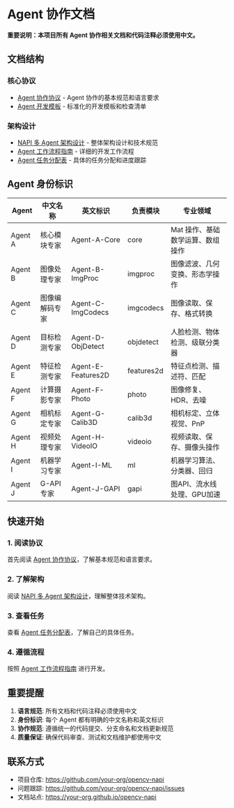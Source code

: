 # Agent 协作文档

**重要说明：本项目所有 Agent 协作相关文档和代码注释必须使用中文。**

## 文档结构

### 核心协议
- [Agent 协作协议](AGENT_PROTOCOL.md) - Agent 协作的基本规范和语言要求
- [Agent 开发模板](AGENT_DEVELOPMENT_TEMPLATE.md) - 标准化的开发模板和检查清单

### 架构设计
- [NAPI 多 Agent 架构设计](NAPI_AGENT_ARCHITECTURE.md) - 整体架构设计和技术规范
- [Agent 工作流程指南](AGENT_WORKFLOW.md) - 详细的开发工作流程
- [Agent 任务分配表](AGENT_TASK_ASSIGNMENT.md) - 具体的任务分配和进度跟踪

## Agent 身份标识

| Agent | 中文名称 | 英文标识 | 负责模块 | 专业领域 |
|-------|----------|----------|----------|----------|
| Agent A | 核心模块专家 | Agent-A-Core | core | Mat 操作、基础数学运算、数组操作 |
| Agent B | 图像处理专家 | Agent-B-ImgProc | imgproc | 图像滤波、几何变换、形态学操作 |
| Agent C | 图像编解码专家 | Agent-C-ImgCodecs | imgcodecs | 图像读取、保存、格式转换 |
| Agent D | 目标检测专家 | Agent-D-ObjDetect | objdetect | 人脸检测、物体检测、级联分类器 |
| Agent E | 特征检测专家 | Agent-E-Features2D | features2d | 特征点检测、描述符、匹配 |
| Agent F | 计算摄影专家 | Agent-F-Photo | photo | 图像修复、HDR、去噪 |
| Agent G | 相机标定专家 | Agent-G-Calib3D | calib3d | 相机标定、立体视觉、PnP |
| Agent H | 视频处理专家 | Agent-H-VideoIO | videoio | 视频读取、保存、摄像头操作 |
| Agent I | 机器学习专家 | Agent-I-ML | ml | 机器学习算法、分类器、回归 |
| Agent J | G-API 专家 | Agent-J-GAPI | gapi | 图API、流水线处理、GPU加速 |

## 快速开始

### 1. 阅读协议
首先阅读 [Agent 协作协议](AGENT_PROTOCOL.md)，了解基本规范和语言要求。

### 2. 了解架构
阅读 [NAPI 多 Agent 架构设计](NAPI_AGENT_ARCHITECTURE.md)，理解整体技术架构。

### 3. 查看任务
查看 [Agent 任务分配表](AGENT_TASK_ASSIGNMENT.md)，了解自己的具体任务。

### 4. 遵循流程
按照 [Agent 工作流程指南](AGENT_WORKFLOW.md) 进行开发。

## 重要提醒

1. **语言规范**: 所有文档和代码注释必须使用中文
2. **身份标识**: 每个 Agent 都有明确的中文名称和英文标识
3. **协作规范**: 遵循统一的代码提交、分支命名和文档更新规范
4. **质量保证**: 确保代码审查、测试和文档维护都使用中文

## 联系方式

- 项目仓库: https://github.com/your-org/opencv-napi
- 问题跟踪: https://github.com/your-org/opencv-napi/issues
- 文档站点: https://your-org.github.io/opencv-napi
